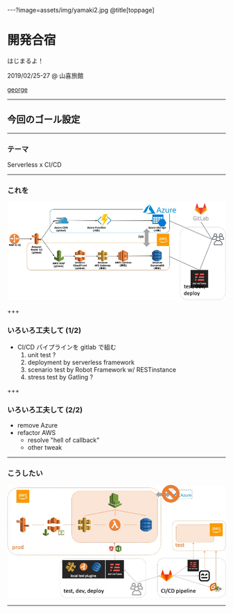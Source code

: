 ---?image=assets/img/yamaki2.jpg
@title[toppage]

# 開発合宿
はじまるよ！

2019/02/25-27 @ 山喜旅館

[george](https://github.com/take4mats/201902techcamp)

---

## 今回のゴール設定

---

### テーマ
Serverless x CI/CD

---

### これを

![current](assets/img/sls_arch_current.jpg)

+++

### いろいろ工夫して (1/2)
- CI/CD パイプラインを gitlab で組む
  1. unit test ?
  2. deployment by serverless framework
  3. scenario test by Robot Framework w/ RESTinstance
  4. stress test by Gatling ?

+++

### いろいろ工夫して (2/2)
- remove Azure
- refactor AWS
  - resolve "hell of callback"
  - other tweak

---

### こうしたい

![goal](assets/img/sls_arch_goal.jpg)

---

